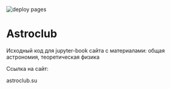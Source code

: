 ![deploy pages](https://github.com/FedorovVS/astroclub/actions/workflows/pages.yml/badge.svg)

# Astroclub

Исходный код для jupyter-book сайта с материалами: общая астрономия, теоретическая физика

Ссылка на сайт:

astroclub.su
